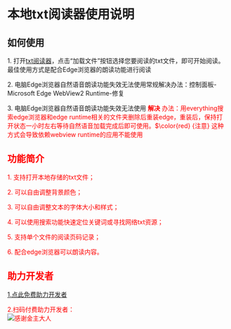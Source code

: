# 本地txt阅读器使用说明

## 如何使用

1\. 打开[txt阅读器](https://setity.github.io)，点击“加载文件”按钮选择您要阅读的txt文件，即可开始阅读。最佳使用方式是配合Edge浏览器的朗读功能进行阅读

2\. 电脑Edge浏览器自然语音朗读功能失效无法使用常规解决办法：控制面板-Microsoft Edge WebView2 Runtime-修复

3\. 电脑Edge浏览器自然语音朗读功能失效无法使用 **<font color='red'>解决** 办法：用everything搜索edge浏览器和edge runtime相关的文件夹删除后重装edge，重装后，保持打开状态一小时左右等待自然语音加载完成后即可使用。$\color{red} {注意} 这种方式会导致依赖webview runtime的应用不能使用

## 功能简介

1\. 支持打开本地存储的txt文件；

2\. 可以自由调整背景颜色；

3\. 可以自由调整文本的字体大小和样式；

4\. 可以使用搜索功能快速定位关键词或寻找网络txt资源；

5\. 支持单个文件的阅读页码记录；

6\. 配合edge浏览器可以朗读内容。

## 助力开发者
[1.点此免费助力开发者](https://couwhoupesho.net/4/7705695 "助力开发者购买服务器")  
  
2.扫码付费助力开发者：  
![感谢金主大人](https://github.com/setity/setity.github.io/assets/163283893/c00195cf-1990-400c-bd5f-dc19848f0b97)
